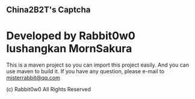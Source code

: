 ## China2B2T's Captcha
# Developed by Rabbit0w0 lushangkan MornSakura

This is a maven project so you can import this project easily.
And you can use maven to build it.
If you have any question, please e-mail to misterrabbit@qq.com

(c) Rabbit0w0 All Rights Reserved
